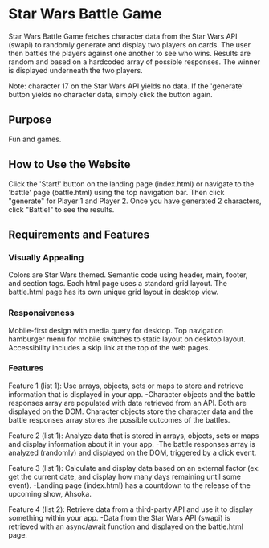 # Star Wars Battle Game

Star Wars Battle Game fetches character data from the Star Wars API (swapi) to randomly generate and display two players on cards. The user then battles the players against one another to see who wins. Results are random and based on a hardcoded array of possible responses. The winner is displayed underneath the two players.

Note: character 17 on the Star Wars API yields no data. If the 'generate' button yields no character data, simply click the button again.

## Purpose

Fun and games.

## How to Use the Website

Click the 'Start!' button on the landing page (index.html) or navigate to the 'battle' page (battle.html) using the top navigation bar. Then click "generate" for Player 1 and Player 2. Once you have generated 2 characters, click "Battle!" to see the results.

## Requirements and Features

### Visually Appealing

Colors are Star Wars themed.
Semantic code using header, main, footer, and section tags.
Each html page uses a standard grid layout. The battle.html page has its own unique grid layout in desktop view.

### Responsiveness

Mobile-first design with media query for desktop. Top navigation hamburger menu for mobile switches to static layout on desktop layout.
Accessibility includes a skip link at the top of the web pages.

### Features

Feature 1 (list 1): Use arrays, objects, sets or maps to store and retrieve information that is displayed in your app.
-Character objects and the battle responses array are populated with data retrieved from an API. Both are displayed on the DOM. Character objects store the character data and the battle responses array stores the possible outcomes of the battles.

Feature 2 (list 1): Analyze data that is stored in arrays, objects, sets or maps and display information about it in your app.
-The battle responses array is analyzed (randomly) and displayed on the DOM, triggered by a click event.

Feature 3 (list 1): Calculate and display data based on an external factor (ex: get the current date, and display how many days remaining until some event).
-Landing page (index.html) has a countdown to the release of the upcoming show, Ahsoka.

Feature 4 (list 2): Retrieve data from a third-party API and use it to display something within your app.
-Data from the Star Wars API (swapi) is retrieved with an async/await function and displayed on the battle.html page.
